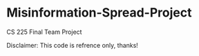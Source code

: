 # Misinformation-Spread-Project
CS 225 Final Team Project


Disclaimer: This code is refrence only, thanks!
